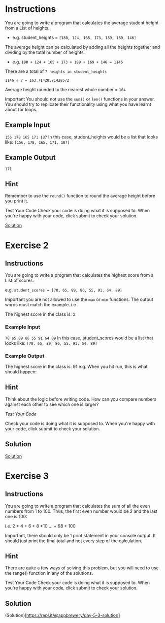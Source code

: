 # Instructions

You are going to write a program that calculates the average student height from a List of heights.

- e.g. student_heights = `[180, 124, 165, 173, 189, 169, 146]`

The average height can be calculated by adding all the heights together and dividing by the total number of heights.

- e.g.
`180 + 124 + 165 + 173 + 189 + 169 + 146 = 1146`

There are a total of `7 heights in student_heights`

`1146 ÷ 7 = 163.71428571428572`

Average height rounded to the nearest whole number = `164`

Important You should not use the `sum()` or `len()` functions in your answer. You should try to replicate their functionality using what you have learnt about for loops.

## Example Input

`156 178 165 171 187`
In this case, student_heights would be a list that looks like: `[156, 178, 165, 171, 187]`

## Example Output

`171`

## Hint

Remember to use the `round()` function to round the average height before you print it.

Test Your Code
Check your code is doing what it is supposed to. When you're happy with your code, click submit to check your solution.

[Solution](https://repl.it/@appbrewery/day-5-1-solution)

# Exercise 2

## Instructions

You are going to write a program that calculates the highest score from a List of scores.

e.g. `student_scores = [78, 65, 89, 86, 55, 91, 64, 89]`

Important you are not allowed to use the `max` or `min` functions. The output words must match the example. i.e

The highest score in the class is: x

### Example Input

`78 65 89 86 55 91 64 89`
In this case, student_scores would be a list that looks like: `[78, 65, 89, 86, 55, 91, 64, 89]`

### Example Output

The highest score in the class is: 91
e.g. When you hit run, this is what should happen:

## Hint

Think about the logic before writing code. How can you compare numbers against each other to see which one is larger?

*Test Your Code*

Check your code is doing what it is supposed to. When you're happy with your code, click submit to check your solution.

## Solution
[Solution](https://repl.it/@appbrewery/day-5-2-solution)


# Exercise 3

## Instructions

You are going to write a program that calculates the sum of all the even numbers from 1 to 100. Thus, the first even number would be 2 and the last one is 100:

i.e. 2 + 4 + 6 + 8 +10 ... + 98 + 100

Important, there should only be 1 print statement in your console output. It should just print the final total and not every step of the calculation.

## Hint

There are quite a few ways of solving this problem, but you will need to use the range() function in any of the solutions.

Test Your Code
Check your code is doing what it is supposed to. When you're happy with your code, click submit to check your solution.

## Solution
(Solution)[https://repl.it/@appbrewery/day-5-3-solution]
